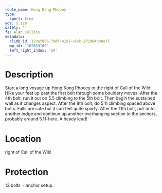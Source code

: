 ```yaml
---
route_name: Hong Kong Phooey
type:
  sport: true
yds: 5.12b
safety: ''
fa: Alan Collins
metadata:
  climb_id: 129af056-7dd7-41d7-a5cb-671964c48a77
  mp_id: '109639169'
  left_right_index: '14'
---
```

# Description
Start a long voyage up Hong Kong Phooey to the right of Call of the Wild. Hike your feet up past the first bolt through some bouldery moves. After the 4th bolt, run it out on 5.5 climbing to the 5th bolt. Then begin the sustained wall as it changes aspect. After the 8th bolt, do 5.11 climbing spaced above bolts. Falls are safe but it can feel quite sporty. After the 11th bolt, pull onto another ledge and continue up another overhanging section to the anchors, probably around 5.11-here. A heady lead!

# Location
right of Call of the Wild

# Protection
13 bolts + anchor setup.
